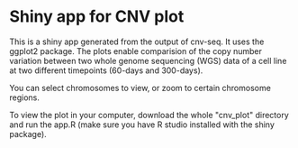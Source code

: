 # Shiny app for CNV plot
This is a shiny app generated from the output of cnv-seq. It uses the ggplot2 package.
The plots enable comparision of the copy number variation between two whole genome sequencing (WGS) data of a cell line at two different timepoints (60-days and 300-days).

You can select chromosomes to view, or zoom to certain chromosome regions.

To view the plot in your computer, download the whole "cnv_plot" directory and run the app.R (make sure you have R studio installed with the shiny package).
